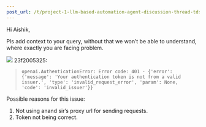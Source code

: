 ```yaml
---
post_url: /t/project-1-llm-based-automation-agent-discussion-thread-tds-jan-2025/164277/11
---
```

Hi Aishik,

Pls add context to your query, without that we won’t be able to understand, where exactly you are facing problem.

![](https://dub1.discourse-cdn.com/flex013/user_avatar/discourse.onlinedegree.iitm.ac.in/23f2005325/48/68296_2.png) 23f2005325:

> ```
> openai.AuthenticationError: Error code: 401 - {'error': {'message': 'Your authentication token is not from a valid issuer.', 'type': 'invalid_request_error', 'param': None, 'code': 'invalid_issuer'}}
>
> ```

Possible reasons for this issue:

1. Not using anand sir’s proxy url for sending requests.
2. Token not being correct.